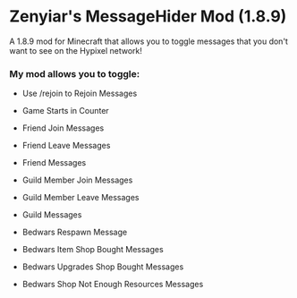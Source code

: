 # Zenyiar's MessageHider Mod (1.8.9)
A 1.8.9 mod for Minecraft that allows you to toggle messages that you don't want to see on the Hypixel network!

### My mod allows you to toggle:
- Use /rejoin to Rejoin Messages

- Game Starts in Counter

- Friend Join Messages
- Friend Leave Messages
- Friend Messages

- Guild Member Join Messages
- Guild Member Leave Messages
- Guild Messages

- Bedwars Respawn Message
- Bedwars Item Shop Bought Messages
- Bedwars Upgrades Shop Bought Messages
- Bedwars Shop Not Enough Resources Messages

